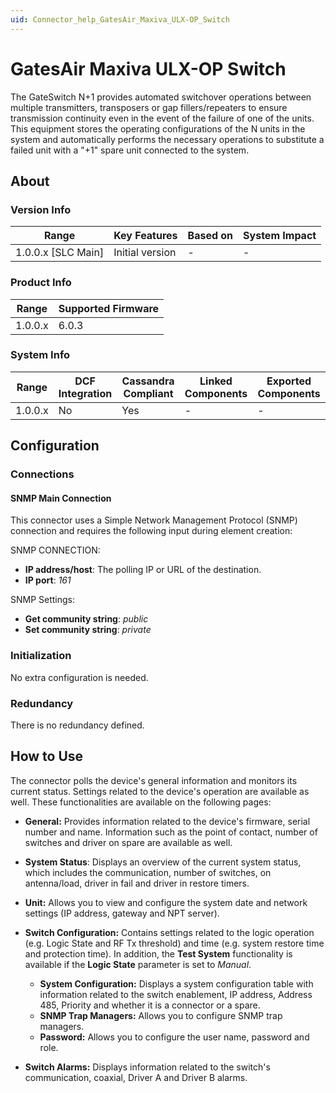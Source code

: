 ```yaml
---
uid: Connector_help_GatesAir_Maxiva_ULX-OP_Switch
---
```


# GatesAir Maxiva ULX-OP Switch

The GateSwitch N+1 provides automated switchover operations between multiple transmitters, transposers or gap fillers/repeaters to ensure transmission continuity even in the event of the failure of one of the units. This equipment stores the operating configurations of the N units in the system and automatically performs the necessary operations to substitute a failed unit with a "+1" spare unit connected to the system.

## About

### Version Info

| Range                | Key Features     | Based on     | System Impact     |
|----------------------|------------------|--------------|-------------------|
| 1.0.0.x [SLC Main]   | Initial version  | -            | -                 |

### Product Info

| Range     | Supported Firmware     |
|-----------|------------------------|
| 1.0.0.x   | 6.0.3                  |

### System Info

| Range     | DCF Integration     | Cassandra Compliant     | Linked Components     | Exported Components     |
|-----------|---------------------|-------------------------|-----------------------|-------------------------|
| 1.0.0.x   | No                  | Yes                     | -                     | -                       |

## Configuration

### Connections

#### SNMP Main Connection

This connector uses a Simple Network Management Protocol (SNMP) connection and requires the following input during element creation:

SNMP CONNECTION:

- **IP address/host**: The polling IP or URL of the destination.
- **IP port**: *161*

SNMP Settings:

- **Get community string**: *public*
- **Set community string**: *private*

### Initialization

No extra configuration is needed.

### Redundancy

There is no redundancy defined.

## How to Use

The connector polls the device's general information and monitors its current status. Settings related to the device's operation are available as well. These functionalities are available on the following pages:

- **General:** Provides information related to the device's firmware, serial number and name. Information such as the point of contact, number of switches and driver on spare are available as well.

- **System Status**: Displays an overview of the current system status, which includes the communication, number of switches, on antenna/load, driver in fail and driver in restore timers.

- **Unit:** Allows you to view and configure the system date and network settings (IP address, gateway and NPT server).

- **Switch Configuration:** Contains settings related to the logic operation (e.g. Logic State and RF Tx threshold) and time (e.g. system restore time and protection time). In addition, the **Test System** functionality is available if the **Logic State** parameter is set to *Manual*.
  - **System Configuration:** Displays a system configuration table with information related to the switch enablement, IP address, Address 485, Priority and whether it is a connector or a spare.
  - **SNMP Trap Managers:** Allows you to configure SNMP trap managers.
  - **Password:** Allows you to configure the user name, password and role.

- **Switch Alarms:** Displays information related to the switch's communication, coaxial, Driver A and Driver B alarms.

